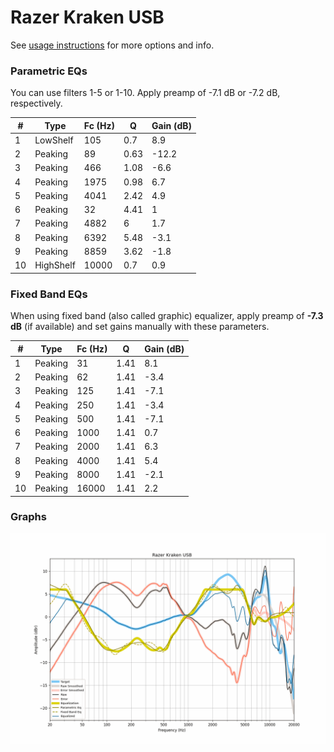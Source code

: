 # Razer Kraken USB
See [usage instructions](https://github.com/jaakkopasanen/AutoEq#usage) for more options and info.

### Parametric EQs
You can use filters 1-5 or 1-10. Apply preamp of -7.1 dB or -7.2 dB, respectively.

|   # | Type      |   Fc (Hz) |    Q |   Gain (dB) |
|-----|-----------|-----------|------|-------------|
|   1 | LowShelf  |       105 | 0.7  |         8.9 |
|   2 | Peaking   |        89 | 0.63 |       -12.2 |
|   3 | Peaking   |       466 | 1.08 |        -6.6 |
|   4 | Peaking   |      1975 | 0.98 |         6.7 |
|   5 | Peaking   |      4041 | 2.42 |         4.9 |
|   6 | Peaking   |        32 | 4.41 |         1   |
|   7 | Peaking   |      4882 | 6    |         1.7 |
|   8 | Peaking   |      6392 | 5.48 |        -3.1 |
|   9 | Peaking   |      8859 | 3.62 |        -1.8 |
|  10 | HighShelf |     10000 | 0.7  |         0.9 |

### Fixed Band EQs
When using fixed band (also called graphic) equalizer, apply preamp of **-7.3 dB** (if available) and set gains manually with these parameters.

|   # | Type    |   Fc (Hz) |    Q |   Gain (dB) |
|-----|---------|-----------|------|-------------|
|   1 | Peaking |        31 | 1.41 |         8.1 |
|   2 | Peaking |        62 | 1.41 |        -3.4 |
|   3 | Peaking |       125 | 1.41 |        -7.1 |
|   4 | Peaking |       250 | 1.41 |        -3.4 |
|   5 | Peaking |       500 | 1.41 |        -7.1 |
|   6 | Peaking |      1000 | 1.41 |         0.7 |
|   7 | Peaking |      2000 | 1.41 |         6.3 |
|   8 | Peaking |      4000 | 1.41 |         5.4 |
|   9 | Peaking |      8000 | 1.41 |        -2.1 |
|  10 | Peaking |     16000 | 1.41 |         2.2 |

### Graphs
![](./Razer%20Kraken%20USB.png)

